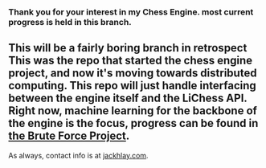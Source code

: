 ### Thank you for your interest in my Chess Engine. most current progress is held in this branch.  
## This will be a fairly boring branch in retrospect This was the repo that started the chess engine project, and now it's moving towards distributed computing. This repo will just handle interfacing between the engine itself and the LiChess API. Right now, machine learning for the backbone of the engine is the focus, progress can be found in [the Brute Force Project](https://github.com/jackhlay/BruteForce-Chess).  
As always, contact info is at [jackhlay.com](https://jackhlay.com).

